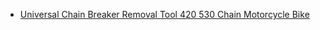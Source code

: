 - [Universal Chain Breaker Removal Tool 420 530 Chain Motorcycle Bike](https://www.ebay.com/itm/197441931579)
